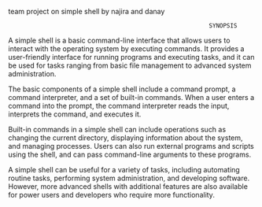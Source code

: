 team project on simple shell by najira and danay 

                                                             SYNOPSIS
                                                             
A simple shell is a basic command-line interface that allows users to interact with the operating system by executing commands. It provides a user-friendly interface for running programs and executing tasks, and it can be used for tasks ranging from basic file management to advanced system administration.

The basic components of a simple shell include a command prompt, a command interpreter, and a set of built-in commands. When a user enters a command into the prompt, the command interpreter reads the input, interprets the command, and executes it.

Built-in commands in a simple shell can include operations such as changing the current directory, displaying information about the system, and managing processes. Users can also run external programs and scripts using the shell, and can pass command-line arguments to these programs.

A simple shell can be useful for a variety of tasks, including automating routine tasks, performing system administration, and developing software. However, more advanced shells with additional features are also available for power users and developers who require more functionality.





